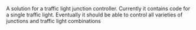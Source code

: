 A solution for a traffic light junction controller. 
Currently it contains code for a single traffic light.
Eventually it should be able to control all varieties of junctions and traffic light combinations
